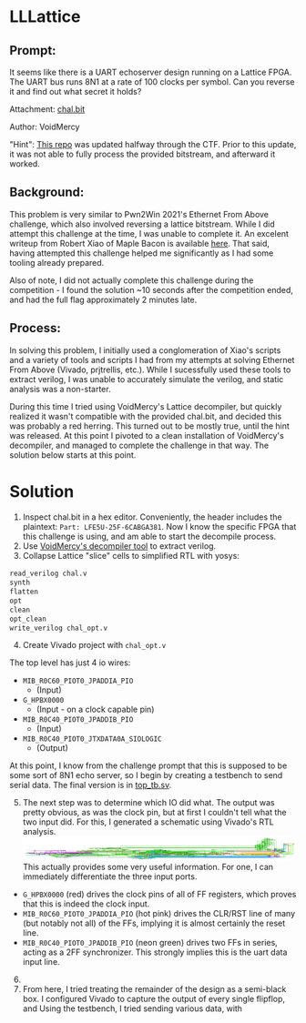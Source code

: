 # LLLattice
## Prompt:

It seems like there is a UART echoserver design running on a Lattice FPGA. The UART bus runs 8N1 at a rate of 100 clocks per symbol. Can you reverse it and find out what secret it holds?

Attachment: [chal.bit](chal.bit)

Author: VoidMercy

"Hint": [This repo](https://github.com/VoidMercy/Lattice-ECP5-Bitstream-Decompiler/tree/e4659cb6fbc19c749a5f859f85fdadd19c7f9147) was updated halfway through the CTF. Prior to this update, it was not able to fully process the provided bitstream, and afterward it worked.


## Background:

This problem is very similar to Pwn2Win 2021's Ethernet From Above challenge, which also involved reversing a lattice bitstream. While I did attempt this challenge at the time, I was unable to complete it. An excelent writeup from Robert Xiao of Maple Bacon is available [here](https://ubcctf.github.io/2021/06/pwn2win-ethernetfromabove/).
That said, having attempted this challenge helped me significantly as I had some tooling already prepared. 

Also of note, I did not actually complete this challenge during the competition - I found the solution ~10 seconds after the competition ended, and had the full flag approximately 2 minutes late. 

## Process:

In solving this problem, I initially used a conglomeration of Xiao's scripts and a variety of tools and scripts I had from my attempts at solving Ethernet From Above (Vivado, prjtrellis, etc.). While I sucessfully used these tools to extract verilog, I was unable to accurately simulate the verilog, and static analysis was a non-starter.

During this time I tried using VoidMercy's Lattice decompiler, but quickly realized it wasn't compatible with the provided chal.bit, and decided this was probably a red herring. This turned out to be mostly true, until the hint was released. At this point I pivoted to a clean installation of VoidMercy's decompiler, and managed to complete the challenge in that way. The solution below starts at this point.

# Solution

1. Inspect chal.bit in a hex editor. Conveniently, the header includes the plaintext: `Part: LFE5U-25F-6CABGA381`. Now I know the specific FPGA that this challenge is using, and am able to start the decompile process.
2. Use [VoidMercy's decompiler tool](https://github.com/VoidMercy/Lattice-ECP5-Bitstream-Decompiler) to extract verilog.
3. Collapse Lattice "slice" cells to simplified RTL with yosys:
```
read_verilog chal.v
synth
flatten
opt
clean
opt_clean
write_verilog chal_opt.v
```
4. Create Vivado project with `chal_opt.v`

  The top level has just 4 io wires: 
  - `MIB_R0C60_PIOT0_JPADDIA_PIO`
    - (Input)
  - `G_HPBX0000`
    - (Input - on a clock capable pin)
  - `MIB_R0C40_PIOT0_JPADDIB_PIO`
    - (Input)
  - `MIB_R0C40_PIOT0_JTXDATA0A_SIOLOGIC`
    - (Output)

  At this point, I know from the challenge prompt that this is supposed to be some sort of 8N1 echo server, so I begin by creating a testbench to send serial data. The final version is in [top_tb.sv](top_tb.sv).  

5. The next step was to determine which IO did what. The output was pretty obvious, as was the clock pin, but at first I couldn't tell what the two input did. For this, I generated a schematic using Vivado's RTL analysis. 
![Schematic of RTL](schematic.png)
This actually provides some very useful information. For one, I can immediately differentiate the three input ports. 
  - `G_HPBX0000` (red) drives the clock pins of all of FF registers, which proves that this is indeed the clock input.
  - `MIB_R0C60_PIOT0_JPADDIA_PIO` (hot pink) drives the CLR/RST line of many (but notably not all) of the FFs, implying it is almost certainly the reset line.
  - `MIB_R0C40_PIOT0_JPADDIB_PIO` (neon green) drives two FFs in series, acting as a 2FF synchronizer. This strongly implies this is the uart data input line.

6. 
7. From here, I tried treating the remainder of the design as a semi-black box. I configured Vivado to capture the output of every single flipflop, and  Using the testbench, I tried sending various data, with 